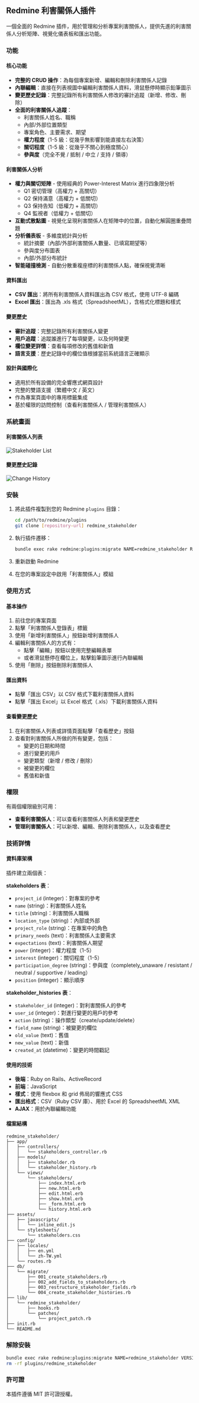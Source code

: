 ## Redmine 利害關係人插件

一個全面的 Redmine 插件，用於管理和分析專案利害關係人，提供先進的利害關係人分析矩陣、視覺化儀表板和匯出功能。

### 功能

#### 核心功能
- **完整的 CRUD 操作**：為每個專案新增、編輯和刪除利害關係人記錄
- **內聯編輯**：直接在列表視圖中編輯利害關係人資料，滑鼠懸停時顯示鉛筆圖示
- **變更歷史記錄**：完整記錄所有利害關係人修改的審計追蹤（新增、修改、刪除）
- **全面的利害關係人追蹤**：
  - 利害關係人姓名、職稱
  - 內部/外部位置類型
  - 專案角色、主要需求、期望
  - **權力程度**（1-5 級：從幾乎無影響到能直接左右決策）
  - **關切程度**（1-5 級：從幾乎不關心到極度關心）
  - **參與度**（完全不覺 / 抵制 / 中立 / 支持 / 領導）

#### 利害關係人分析
- **權力與關切矩陣** - 使用經典的 Power-Interest Matrix 進行四象限分析
  - Q1 密切管理（高權力 + 高關切）
  - Q2 保持滿意（高權力 + 低關切）
  - Q3 保持告知（低權力 + 高關切）
  - Q4 監視者（低權力 + 低關切）
- **互動式散點圖** - 視覺化呈現利害關係人在矩陣中的位置，自動化解圓圈重疊問題
- **分析儀表板** - 多維度統計與分析
  - 統計摘要（內部/外部利害關係人數量、已填寫期望等）
  - 參與度分布圖表
  - 內部/外部分布統計
- **智能碰撞檢測** - 自動分散重複座標的利害關係人點，確保視覺清晰

#### 資料匯出
- **CSV 匯出**：將所有利害關係人資料匯出為 CSV 格式，使用 UTF-8 編碼
- **Excel 匯出**：匯出為 .xls 格式（SpreadsheetML），含格式化標題和樣式

#### 變更歷史
- **審計追蹤**：完整記錄所有利害關係人變更
- **用戶追蹤**：追蹤誰進行了每項變更，以及何時變更
- **欄位變更詳情**：查看每項修改的舊值和新值
- **語言支援**：歷史記錄中的欄位值根據當前系統語言正確顯示

#### 設計與國際化
- 適用於所有設備的完全響應式網頁設計
- 完整的雙語支援（繁體中文 / 英文）
- 作為專案頁面中的專用標籤集成
- 基於權限的訪問控制（查看利害關係人 / 管理利害關係人）

### 系統畫面

#### 利害關係人列表
![Stakeholder List](image/1.png)

#### 變更歷史記錄
![Change History](image/2.png)

### 安裝

1. 將此插件複製到您的 Redmine `plugins` 目錄：
   ```bash
   cd /path/to/redmine/plugins
   git clone [repository-url] redmine_stakeholder
   ```

2. 執行插件遷移：
   ```bash
   bundle exec rake redmine:plugins:migrate NAME=redmine_stakeholder RAILS_ENV=production
   ```

3. 重新啟動 Redmine

4. 在您的專案設定中啟用「利害關係人」模組

### 使用方式

#### 基本操作
1. 前往您的專案頁面
2. 點擊「利害關係人登錄表」標籤
3. 使用「新增利害關係人」按鈕新增利害關係人
4. 編輯利害關係人的方式有：
   - 點擊「編輯」按鈕以使用完整編輯表單
   - 或者滑鼠懸停在欄位上，點擊鉛筆圖示進行內聯編輯
5. 使用「刪除」按鈕刪除利害關係人

#### 匯出資料
- 點擊「匯出 CSV」以 CSV 格式下載利害關係人資料
- 點擊「匯出 Excel」以 Excel 格式（.xls）下載利害關係人資料

#### 查看變更歷史
1. 在利害關係人列表或詳情頁面點擊「查看歷史」按鈕
2. 查看對利害關係人所做的所有變更，包括：
   - 變更的日期和時間
   - 進行變更的用戶
   - 變更類型（新增 / 修改 / 刪除）
   - 被變更的欄位
   - 舊值和新值

### 權限
有兩個權限級別可用：
- **查看利害關係人**：可以查看利害關係人列表和變更歷史
- **管理利害關係人**：可以新增、編輯、刪除利害關係人，以及查看歷史

### 技術詳情

#### 資料庫架構
插件建立兩個表：

**stakeholders 表**：
- `project_id` (integer)：對專案的參考
- `name` (string)：利害關係人姓名
- `title` (string)：利害關係人職稱
- `location_type` (string)：內部或外部
- `project_role` (string)：在專案中的角色
- `primary_needs` (text)：利害關係人主要需求
- `expectations` (text)：利害關係人期望
- `power` (integer)：權力程度（1-5）
- `interest` (integer)：關切程度（1-5）
- `participation_degree` (string)：參與度（completely_unaware / resistant / neutral / supportive / leading）
- `position` (integer)：顯示順序

**stakeholder_histories 表**：
- `stakeholder_id` (integer)：對利害關係人的參考
- `user_id` (integer)：對進行變更的用戶的參考
- `action` (string)：操作類型（create/update/delete）
- `field_name` (string)：被變更的欄位
- `old_value` (text)：舊值
- `new_value` (text)：新值
- `created_at` (datetime)：變更的時間戳記

#### 使用的技術
- **後端**：Ruby on Rails、ActiveRecord
- **前端**：JavaScript
- **樣式**：使用 flexbox 和 grid 佈局的響應式 CSS
- **匯出格式**：CSV（Ruby CSV 庫）、用於 Excel 的 SpreadsheetML XML
- **AJAX**：用於內聯編輯功能

#### 檔案結構
```
redmine_stakeholder/
├── app/
│   ├── controllers/
│   │   └── stakeholders_controller.rb
│   ├── models/
│   │   ├── stakeholder.rb
│   │   └── stakeholder_history.rb
│   └── views/
│       └── stakeholders/
│           ├── index.html.erb
│           ├── new.html.erb
│           ├── edit.html.erb
│           ├── show.html.erb
│           ├── _form.html.erb
│           └── history.html.erb
├── assets/
│   ├── javascripts/
│   │   └── inline_edit.js
│   └── stylesheets/
│       └── stakeholders.css
├── config/
│   ├── locales/
│   │   ├── en.yml
│   │   └── zh-TW.yml
│   └── routes.rb
├── db/
│   └── migrate/
│       ├── 001_create_stakeholders.rb
│       ├── 002_add_fields_to_stakeholders.rb
│       ├── 003_restructure_stakeholder_fields.rb
│       └── 004_create_stakeholder_histories.rb
├── lib/
│   └── redmine_stakeholder/
│       ├── hooks.rb
│       └── patches/
│           └── project_patch.rb
├── init.rb
└── README.md
```

### 解除安裝

```bash
bundle exec rake redmine:plugins:migrate NAME=redmine_stakeholder VERSION=0 RAILS_ENV=production
rm -rf plugins/redmine_stakeholder
```

### 許可證

本插件遵循 MIT 許可證授權。
